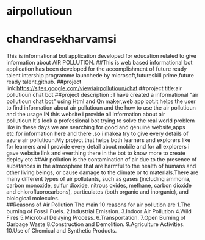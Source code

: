 # airpollutioun
# chandrasekharvamsi
This is informational bot application developed for education related to give information about  AIR POLLUTION. ##This is web based informational bot application has been developed for the accomplishment of future ready talent intership programme launchede by microsoft,futureskill prime,future ready talent,github.
##project link:https://sites.google.com/view/airpollutioun/chat
##project title:air pollutioun chat bot
##project description : I have created a informational "air pollutioun chat bot" using Html and Qn maker,web app bot.it helps the user to find information about air pollutioun and the how to use the air pollutioun and the usage.IN this website i provide all information about air pollutioun.It's look a professional bot trying to solve the real world problem like in these days we are searching for good and genuine website,apps etc.for information here and there .so i makea try to give every details of azure air pollutioun.My project that helps both learners and explorers like for learners and I provide every detail about mobile and for all explorers i gave website link and everthing there in the bot to know more to create deploy etc
##Air pollution is the contamination of air due to the presence of substances in the atmosphere that are harmful to the health of humans and other living beings, or cause damage to the climate or to materials.There are many different types of air pollutants, such as gases (including ammonia, carbon monoxide, sulfur dioxide, nitrous oxides, methane, carbon dioxide and chlorofluorocarbons), particulates (both organic and inorganic), and biological molecules.  
##Reasons of Air Pollution 
The main 10 reasons for air pollution are
1.The burning of Fossil Fuels.
2.Industrial Emission.
3.Indoor Air Pollution
4.Wild Fires
5.Microbial Delaying Process.
6.Transportation.
7.Open Burning of Garbage Waste
8.Construction and Demolition.
9.Agriculture Activities.
10.Use of Chemical and Synthetic Products.
